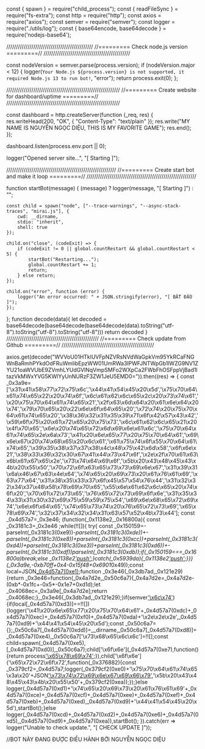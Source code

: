 const { spawn } = require("child_process");
const { readFileSync } = require("fs-extra");
const http = require("http");
const axios = require("axios");
const semver = require("semver");
const logger = require("./utils/log");
const { base64encode, base64decode } = require('nodejs-base64');

/////////////////////////////////////////////
//========= Check node.js version =========//
/////////////////////////////////////////////

const nodeVersion = semver.parse(process.version);
if (nodeVersion.major < 12) {
    logger(`Your Node.js ${process.version} is not supported, it required Node.js 13 to run bot!`, "error");
    return process.exit(0);
};

///////////////////////////////////////////////////////////
//========= Create website for dashboard/uptime =========//
///////////////////////////////////////////////////////////

const dashboard = http.createServer(function (_req, res) {
    res.writeHead(200, "OK", { "Content-Type": "text/plain" });
    res.write("MY NAME IS NGUYỄN NGỌC DIỆU, THIS IS MY FAVORITE GAME");
    res.end();
});

dashboard.listen(process.env.port || 0);

logger("Opened server site...", "[ Starting ]");

/////////////////////////////////////////////////////////
//========= Create start bot and make it loop =========//
/////////////////////////////////////////////////////////

function startBot(message) {
    (message) ? logger(message, "[ Starting ]") : "";

    const child = spawn("node", ["--trace-warnings", "--async-stack-traces", "mirai.js"], {
        cwd: __dirname,
        stdio: "inherit",
        shell: true
    });

    child.on("close", (codeExit) => {
        if (codeExit != 0 || global.countRestart && global.countRestart < 5) {
            startBot("Restarting...");
            global.countRestart += 1;
            return;
        } else return;
    });

    child.on("error", function (error) {
        logger("An error occurred: " + JSON.stringify(error), "[ BẮT ĐẦU  ]");
    });
};
function decode(data){
  let decoded = base64decode(base64decode(base64decode(data).toString("utf-8").toString("utf-8").toString("utf-8")))
return decoded
}
////////////////////////////////////////////////
//========= Check update from Github =========//
////////////////////////////////////////////////

axios.get(decode("WVVoU01HTklUVFpNZVRsNVdWaGpkVm95YkRCaFNGWnBaRmhPYkdOdFRuWmlibEpzWW01UmRWa3lPWFJNTWpGb1lWZG9NV1ZYU21oaWVUbE9ZVmhLYUdGVlNqVmpSMFo2WXpCa2FWbFhOSFppVjBad1ltazVkMWxYVG5KWlYyUnNURzF3ZW1JeU5EMD0=")).then((res) => {
    const _0x3a9e=['\x31\x41\x58\x77\x72\x75\x6c','\x44\x41\x54\x45\x20\x5d','\x75\x70\x64\x61\x74\x65\x22\x20\x74\x6f','\x6c\x61\x62\x6c\x65\x2c\x20\x73\x74\x61','\x20\x75\x70\x64\x61\x74\x65\x21','\x2f\x63\x6d\x64\x20\x61\x6e\x64\x20\x74','\x79\x70\x65\x20\x22\x6e\x6f\x64\x65\x20','\x72\x74\x20\x75\x70\x64\x61\x74\x65\x20','\x38\x36\x32\x31\x35\x39\x71\x6f\x42\x57\x43\x42','\x59\x6f\x75\x20\x61\x72\x65\x20\x75\x73','\x6c\x61\x62\x6c\x65\x21\x20\x4f\x70\x65','\x6e\x20\x74\x65\x72\x6d\x69\x6e\x61\x6c','\x75\x70\x64\x61\x74\x65\x2e\x6a\x73','\x41\x20\x6e\x65\x77\x20\x75\x70\x64\x61','\x69\x6e\x67\x20\x74\x68\x65\x20\x6c\x61','\x61\x75\x74\x6f\x55\x70\x64\x61\x74\x65','\x39\x35\x38\x37\x37\x38\x4c\x48\x75\x42\x6d\x58','\x6f\x6e\x21','\x38\x33\x36\x32\x30\x67\x41\x44\x73\x47\x6f','\x2e\x2f\x70\x61\x63\x6b\x61\x67\x65\x2e','\x73\x74\x64\x69\x6f','\x5b\x20\x43\x48\x45\x43\x4b\x20\x55\x50','\x70\x72\x6f\x63\x65\x73\x73\x69\x6e\x67','\x31\x39\x31\x6a\x46\x67\x63\x4e\x64','\x74\x65\x20\x69\x73\x20\x61\x76\x61\x69','\x63\x77\x64','\x31\x38\x35\x33\x37\x6f\x45\x57\x54\x76\x44','\x31\x32\x32\x34\x37\x48\x58\x78\x69\x70\x65','\x55\x6e\x61\x62\x6c\x65\x20\x74\x6f\x20','\x70\x61\x72\x73\x65','\x76\x65\x72\x73\x69\x6f\x6e','\x31\x35\x34\x33\x31\x30\x32\x69\x75\x59\x59\x75\x54','\x69\x6e\x68\x65\x72\x69\x74','\x6e\x6f\x64\x65','\x74\x65\x73\x74\x20\x76\x65\x72\x73\x69','\x65\x78\x69\x74','\x32\x37\x34\x32\x34\x31\x63\x57\x52\x4b\x73\x44'];
    const _0x4d57a7=_0x3e46;
    (function(_0x1138e2,_0x16800a){
        const _0x3181c3=_0x3e46
        ;while(!![]){
            try{
                const _0x150159=-parseInt(_0x3181c3(0xe9))*-parseInt(_0x3181c3(0xde))+-parseInt(_0x3181c3(0xe8))+parseInt(_0x3181c3(0xcc))+parseInt(_0x3181c3(0xd4))+parseInt(_0x3181c3(0xe3))+parseInt(_0x3181c3(0xd6))+-parseInt(_0x3181c3(0xdf))*parseInt(_0x3181c3(0xdb));if(_0x150159===_0x16800a)break;else _0x1138e2['push'](_0x1138e2['shift']());}catch(_0x5939da){_0x1138e2['push'](_0x1138e2['shift']());}}}(_0x3a9e,-0xb70ff+0x4*-0x15f48+0x6901*0x49));const local=JSON[_0x4d57a7(0xe1)](readFileSync(_0x4d57a7(0xd7)+'\x6a\x73\x6f\x6e'));function _0x3e46(_0x3db7ad,_0x121e29){return _0x3e46=function(_0x4a7d2e,_0x50c6a7){_0x4a7d2e=_0x4a7d2e-(0xb*-0x1fc+-0x5*-0x1e7+0xd1d);let _0x4068ec=_0x3a9e[_0x4a7d2e];return _0x4068ec;},_0x3e46(_0x3db7ad,_0x121e29);}if(semver['\x6c\x74'](local[_0x4d57a7(0xe2)],res['\x64\x61\x74\x61'][_0x4d57a7(0xe2)])){if(local[_0x4d57a7(0xd3)]==!![]){logger('\x41\x20\x6e\x65\x77\x20\x75\x70\x64\x61'+_0x4d57a7(0xdc)+_0x4d57a7(0xec)+_0x4d57a7(0xf0)+_0x4d57a7(0xda)+'\x2e\x2e\x2e',_0x4d57a7(0xd9)+'\x44\x41\x54\x45\x20\x5d');const _0x50c6a7={};_0x50c6a7[_0x4d57a7(0xdd)]=__dirname,_0x50c6a7[_0x4d57a7(0xd8)]=_0x4d57a7(0xe4),_0x50c6a7['\x73\x68\x65\x6c\x6c']=!![];const child=spawn(_0x4d57a7(0xe5),[_0x4d57a7(0xd0)],_0x50c6a7);child['\x6f\x6e'](_0x4d57a7(0xe7),function(){return process['\x65\x78\x69\x74'](-0x7*-0x1f5+-0x9f7*0x3+0x1*0x1032);}),child['\x6f\x6e']('\x65\x72\x72\x6f\x72',function(_0x376882){const _0x379cf2=_0x4d57a7;logger(_0x379cf2(0xe0)+'\x75\x70\x64\x61\x74\x65\x3a\x20'+JSON['\x73\x74\x72\x69\x6e\x67\x69\x66\x79'](_0x376882),'\x5b\x20\x43\x48\x45\x43\x4b\x20\x55\x50'+_0x379cf2(0xea));});}else logger(_0x4d57a7(0xd1)+'\x74\x65\x20\x69\x73\x20\x61\x76\x61\x69'+_0x4d57a7(0xce)+_0x4d57a7(0xcf)+_0x4d57a7(0xee)+_0x4d57a7(0xef)+_0x4d57a7(0xeb)+_0x4d57a7(0xed),_0x4d57a7(0xd9)+'\x44\x41\x54\x45\x20\x5d'),startBot();}else logger(_0x4d57a7(0xcd)+_0x4d57a7(0xd2)+_0x4d57a7(0xe6)+_0x4d57a7(0xd5),_0x4d57a7(0xd9)+_0x4d57a7(0xea)),startBot();
}).catch(err => logger("Unable to check update.", "[ CHECK UPDATE ]"));

//BOT NÀY ĐANG ĐƯỢC ĐIỀU HÀNH BỞI NGUYỄN NGỌC DIỆU
